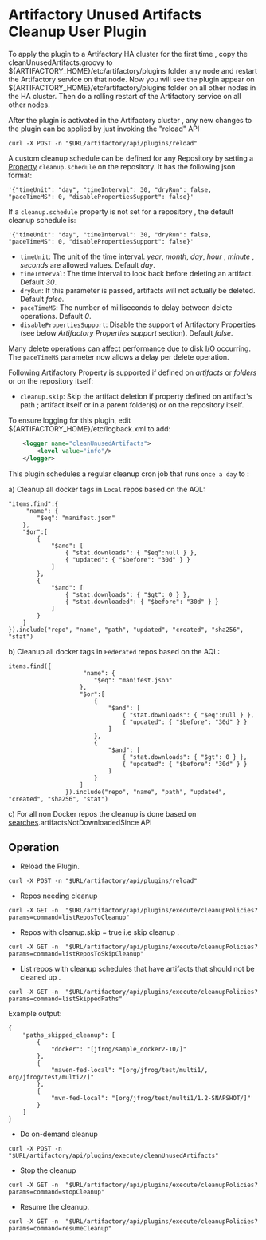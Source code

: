Artifactory Unused Artifacts Cleanup User Plugin
================================================
To apply the plugin to a Artifactory HA cluster for the first time , copy the cleanUnusedArtifacts.groovy to ${ARTIFACTORY_HOME}/etc/artifactory/plugins folder any node and restart the Artifactory service on that node. Now you will see the plugin appear on ${ARTIFACTORY_HOME}/etc/artifactory/plugins folder on all other nodes in the HA cluster. Then do a rolling restart of the Artifactory service on all other nodes.

After the plugin is activated in the Artifactory cluster ,  any new changes to the plugin can be applied by just invoking the "reload" API

`curl -X POST -n "$URL/artifactory/api/plugins/reload"`


A custom cleanup schedule can be defined for any Repository by setting a  
[Property](https://www.jfrog.com/confluence/display/RTF/Properties)
`cleanup.schedule` on the repository. It has the following json format:

```
'{"timeUnit": "day", "timeInterval": 30, "dryRun": false, "paceTimeMS": 0, "disablePropertiesSupport": false}'
```

If a `cleanup.schedule` property is not set for a repository , the default cleanup schedule is:
```
'{"timeUnit": "day", "timeInterval": 30, "dryRun": false, "paceTimeMS": 0, "disablePropertiesSupport": false}'
```

- `timeUnit`: The unit of the time interval. *year*, *month*, *day*, *hour* ,  *minute* ,  *seconds*  are allowed values. Default *day*.
- `timeInterval`: The time interval to look back before deleting an artifact. Default *30*.
- `dryRun`: If this parameter is passed, artifacts will not actually be deleted. Default *false*.
- `paceTimeMS`: The number of milliseconds to delay between delete operations. Default *0*.
- `disablePropertiesSupport`: Disable the support of Artifactory Properties (see below *Artifactory Properties support* section). Default *false*.

Many delete operations can affect performance due to disk I/O occurring. The  `paceTimeMS` parameter now allows a delay per delete operation. 

Following Artifactory  Property is supported if defined on *artifacts* or *folders* or on the repository itself:

- `cleanup.skip`: Skip the artifact deletion if property defined on artifact's path ; artifact itself or in a parent folder(s) or on the repository itself.

To ensure logging for this plugin, edit ${ARTIFACTORY_HOME}/etc/logback.xml to add:
```xml
    <logger name="cleanUnusedArtifacts">
        <level value="info"/>
    </logger>
```

This plugin schedules a regular cleanup cron job that runs `once a day` to :

a) Cleanup all docker tags in `Local` repos based on the AQL:
```
"items.find":{
     "name": {
        "$eq": "manifest.json"
    },
    "$or":[
        {
            "$and": [
                { "stat.downloads": { "$eq":null } },
                { "updated": { "$before": "30d" } }
            ]
        },
        {
            "$and": [
                { "stat.downloads": { "$gt": 0 } },
                { "stat.downloaded": { "$before": "30d" } }
            ]
        }
    ]
}).include("repo", "name", "path", "updated", "created", "sha256", "stat")
```

b) Cleanup all docker tags in `Federated` repos based on the AQL:
```
items.find({
                     "name": {
                        "$eq": "manifest.json"
                    },
                    "$or":[
                        {
                            "$and": [
                                { "stat.downloads": { "$eq":null } },
                                { "updated": { "$before": "30d" } }
                            ]
                        },
                        {
                            "$and": [
                                { "stat.downloads": { "$gt": 0 } },
                                { "updated": { "$before": "30d" } }
                            ]
                        }
                    ]
                }).include("repo", "name", "path", "updated", "created", "sha256", "stat")
```
c) For all non Docker repos the cleanup is done based on 
[searches](https://releases.jfrog.io/artifactory/oss-releases-local/org/artifactory/artifactory-papi/%5BRELEASE%5D/artifactory-papi-%5BRELEASE%5D-javadoc.jar!/org/artifactory/search/Searches.html).artifactsNotDownloadedSince API

Operation
---------

-  Reload the Plugin.

`curl -X POST -n "$URL/artifactory/api/plugins/reload"`

- Repos needing cleanup

`curl -X GET -n  "$URL/artifactory/api/plugins/execute/cleanupPolicies?params=command=listReposToCleanup"`

- Repos with cleanup.skip = true i.e skip cleanup . 

`curl -X GET -n  "$URL/artifactory/api/plugins/execute/cleanupPolicies?params=command=listReposToSkipCleanup"`


- List repos with cleanup schedules that have artifacts that should not be cleaned up  .

`curl -X GET -n  "$URL/artifactory/api/plugins/execute/cleanupPolicies?params=command=listSkippedPaths"`

Example output:
```
{
    "paths_skipped_cleanup": [
        {
            "docker": "[jfrog/sample_docker2-10/]"
        },
        {
            "maven-fed-local": "[org/jfrog/test/multi1/, org/jfrog/test/multi2/]"
        },
        {
            "mvn-fed-local": "[org/jfrog/test/multi1/1.2-SNAPSHOT/]"
        }
    ]
}
```

- Do on-demand cleanup  

`curl -X POST -n  "$URL/artifactory/api/plugins/execute/cleanUnusedArtifacts"`

- Stop the cleanup

`curl -X GET -n  "$URL/artifactory/api/plugins/execute/cleanupPolicies?params=command=stopCleanup"`

- Resume the cleanup.

`curl -X GET -n  "$URL/artifactory/api/plugins/execute/cleanupPolicies?params=command=resumeCleanup"`
